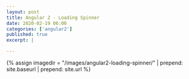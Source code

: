 ```yaml
---
layout: post
title: Angular 2 - Loading Spinner
date: 2020-02-19 06:00
categories: ['angular2']
published: true
excerpt: |

---
```


{% assign imagedir = "/images/angular2-loading-spinner/" | prepend: site.baseurl | prepend: site.url %}


